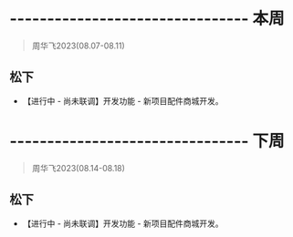 # -------------------------------- 本周
> 周华飞2023(08.07-08.11)
## 松下
* 【进行中 - 尚未联调】开发功能 - 新项目配件商城开发。

# -------------------------------- 下周
> 周华飞2023(08.14-08.18)
## 松下
* 【进行中 - 尚未联调】开发功能 - 新项目配件商城开发。
